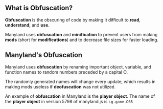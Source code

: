 ## What is Obfuscation?

**Obfuscation** is the obscuring of code by making it difficult to **read**, **understand**, and **use**. 

Manyland uses **obfuscation** and **minification** to prevent users from making **mods** (short for **modifications**) and to decrease file sizes for faster loading.

## Manyland's Obfuscation

Manyland uses **obfuscation** by renaming important object, variable, and function names to random numbers preceded by a capital O. 

The randomly generated names will change every update, which results in making mods useless if **deofuscation** was not utilized.

An example of **obfuscation** in Manyland is the **player object**. The name of the **player object** in version 5798 of manyland.js is ```ig.game.O65```